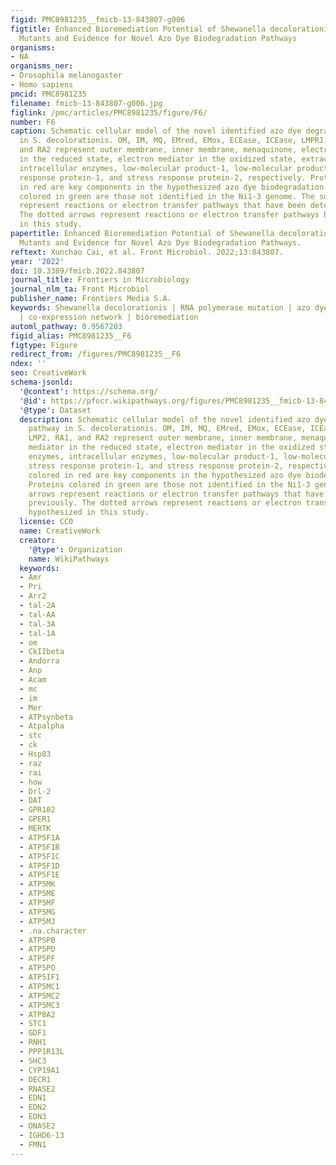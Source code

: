 ```yaml
---
figid: PMC8981235__fmicb-13-843807-g006
figtitle: Enhanced Bioremediation Potential of Shewanella decolorationis RNA Polymerase
  Mutants and Evidence for Novel Azo Dye Biodegradation Pathways
organisms:
- NA
organisms_ner:
- Drosophila melanogaster
- Homo sapiens
pmcid: PMC8981235
filename: fmicb-13-843807-g006.jpg
figlink: /pmc/articles/PMC8981235/figure/F6/
number: F6
caption: Schematic cellular model of the novel identified azo dye degradation pathway
  in S. decolorationis. OM, IM, MQ, EMred, EMox, ECEase, ICEase, LMPR1, LMP2, RA1,
  and RA2 represent outer membrane, inner membrane, menaquinone, electron mediator
  in the reduced state, electron mediator in the oxidized state, extracellular enzymes,
  intracellular enzymes, low-molecular product-1, low-molecular product-2, stress
  response protein-1, and stress response protein-2, respectively. Proteins colored
  in red are key components in the hypothesized azo dye biodegradation models. Proteins
  colored in green are those not identified in the Ni1-3 genome. The solid arrows
  represent reactions or electron transfer pathways that have been determined previously.
  The dotted arrows represent reactions or electron transfer pathways hypothesized
  in this study.
papertitle: Enhanced Bioremediation Potential of Shewanella decolorationis RNA Polymerase
  Mutants and Evidence for Novel Azo Dye Biodegradation Pathways.
reftext: Xunchao Cai, et al. Front Microbiol. 2022;13:843807.
year: '2022'
doi: 10.3389/fmicb.2022.843807
journal_title: Frontiers in Microbiology
journal_nlm_ta: Front Microbiol
publisher_name: Frontiers Media S.A.
keywords: Shewanella decolorationis | RNA polymerase mutation | azo dye degradation
  | co-expression network | bioremediation
automl_pathway: 0.9567203
figid_alias: PMC8981235__F6
figtype: Figure
redirect_from: /figures/PMC8981235__F6
ndex: ''
seo: CreativeWork
schema-jsonld:
  '@context': https://schema.org/
  '@id': https://pfocr.wikipathways.org/figures/PMC8981235__fmicb-13-843807-g006.html
  '@type': Dataset
  description: Schematic cellular model of the novel identified azo dye degradation
    pathway in S. decolorationis. OM, IM, MQ, EMred, EMox, ECEase, ICEase, LMPR1,
    LMP2, RA1, and RA2 represent outer membrane, inner membrane, menaquinone, electron
    mediator in the reduced state, electron mediator in the oxidized state, extracellular
    enzymes, intracellular enzymes, low-molecular product-1, low-molecular product-2,
    stress response protein-1, and stress response protein-2, respectively. Proteins
    colored in red are key components in the hypothesized azo dye biodegradation models.
    Proteins colored in green are those not identified in the Ni1-3 genome. The solid
    arrows represent reactions or electron transfer pathways that have been determined
    previously. The dotted arrows represent reactions or electron transfer pathways
    hypothesized in this study.
  license: CC0
  name: CreativeWork
  creator:
    '@type': Organization
    name: WikiPathways
  keywords:
  - Amr
  - Pri
  - Arr2
  - tal-2A
  - tal-AA
  - tal-3A
  - tal-1A
  - om
  - CkIIbeta
  - Andorra
  - Anp
  - Acam
  - mc
  - im
  - Mer
  - ATPsynbeta
  - Atpalpha
  - stc
  - ck
  - Hsp83
  - raz
  - rai
  - how
  - Drl-2
  - DAT
  - GPR182
  - GPER1
  - MERTK
  - ATP5F1A
  - ATP5F1B
  - ATP5F1C
  - ATP5F1D
  - ATP5F1E
  - ATP5MK
  - ATP5ME
  - ATP5MF
  - ATP5MG
  - ATP5MJ
  - .na.character
  - ATP5PB
  - ATP5PD
  - ATP5PF
  - ATP5PO
  - ATP5IF1
  - ATP5MC1
  - ATP5MC2
  - ATP5MC3
  - ATP8A2
  - STC1
  - GDF1
  - RNH1
  - PPP1R13L
  - SHC3
  - CYP19A1
  - DECR1
  - RNASE2
  - EDN1
  - EDN2
  - EDN3
  - DNASE2
  - IGHD6-13
  - FMN1
---
```

